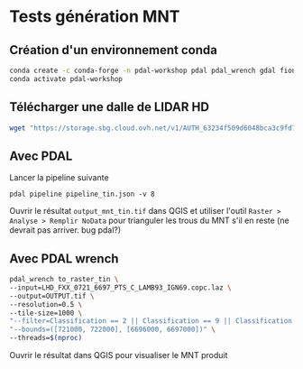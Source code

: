 # Tests génération MNT

## Création d'un environnement conda

```bash
conda create -c conda-forge -n pdal-workshop pdal pdal_wrench gdal fiona
conda activate pdal-workshop
```
## Télécharger une dalle de LIDAR HD

```bash
wget "https://storage.sbg.cloud.ovh.net/v1/AUTH_63234f509d6048bca3c9fd7928720ca1/ppk-lidar/LH/LHD_FXX_0721_6697_PTS_C_LAMB93_IGN69.copc.laz"
```

## Avec PDAL

Lancer la pipeline suivante

```
pdal pipeline pipeline_tin.json -v 8
```

Ouvrir le résultat `output_mnt_tin.tif` dans QGIS et utiliser l'outil `Raster > Analyse > Remplir NoData` pour trianguler les trous du MNT s'il en reste (ne devrait pas arriver. bug pdal?)


## Avec PDAL wrench

```bash
pdal_wrench to_raster_tin \
--input=LHD_FXX_0721_6697_PTS_C_LAMB93_IGN69.copc.laz \
--output=OUTPUT.tif \
--resolution=0.5 \
--tile-size=1000 \
"--filter=Classification == 2 || Classification == 9 || Classification == 66" \
"--bounds=([721000, 722000], [6696000, 6697000])" \
--threads=$(nproc)
```

 Ouvrir le résultat dans QGIS pour visualiser le MNT produit
